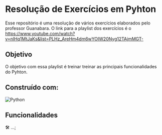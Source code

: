 # Resolução de Exercícios em Pyhton

Esse repositório é uma resolução de vários exercícios elaborados pelo professor Guanabara. O link para a playlist dos exercícios é o https://www.youtube.com/watch?v=nIHq1MtJaKs&list=PLHz_AreHm4dm6wYOIW20Nyg12TAjmMGT-

## Objetivo

O objetivo com essa playlist é treinar treinar as principais funcionalidades do Pyhton. 

## Construído com:

![Python](https://img.shields.io/badge/python-3670A0?style=for-the-badge&logo=python&logoColor=ffdd54)


## Funcionalidades
:hammer_and_wrench: ...; <br>